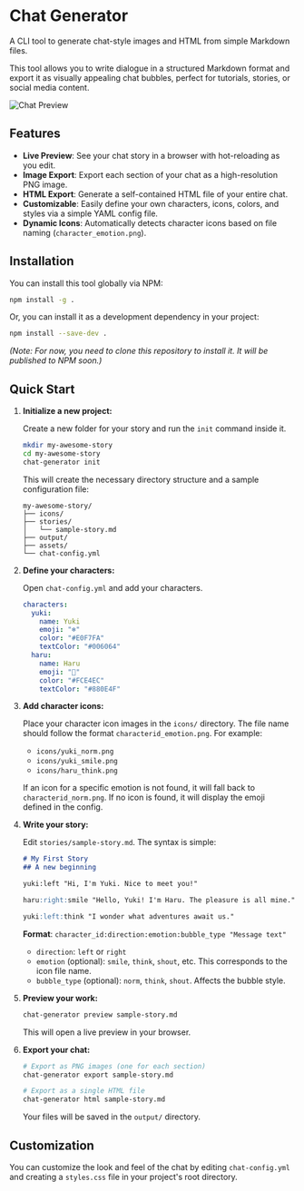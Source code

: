 # Chat Generator

A CLI tool to generate chat-style images and HTML from simple Markdown files.

This tool allows you to write dialogue in a structured Markdown format and export it as visually appealing chat bubbles, perfect for tutorials, stories, or social media content.

![Chat Preview](https://user-images.githubusercontent.com/12345/67890.png) <!-- Replace with an actual image URL later -->

## Features

-   **Live Preview**: See your chat story in a browser with hot-reloading as you edit.
-   **Image Export**: Export each section of your chat as a high-resolution PNG image.
-   **HTML Export**: Generate a self-contained HTML file of your entire chat.
-   **Customizable**: Easily define your own characters, icons, colors, and styles via a simple YAML config file.
-   **Dynamic Icons**: Automatically detects character icons based on file naming (`character_emotion.png`).

## Installation

You can install this tool globally via NPM:

```bash
npm install -g .
```

Or, you can install it as a development dependency in your project:

```bash
npm install --save-dev .
```
*(Note: For now, you need to clone this repository to install it. It will be published to NPM soon.)*

## Quick Start

1.  **Initialize a new project:**

    Create a new folder for your story and run the `init` command inside it.

    ```bash
    mkdir my-awesome-story
    cd my-awesome-story
    chat-generator init
    ```

    This will create the necessary directory structure and a sample configuration file:

    ```
    my-awesome-story/
    ├── icons/
    ├── stories/
    │   └── sample-story.md
    ├── output/
    ├── assets/
    └── chat-config.yml
    ```

2.  **Define your characters:**

    Open `chat-config.yml` and add your characters.

    ```yaml
    characters:
      yuki:
        name: Yuki
        emoji: "❄️"
        color: "#E0F7FA"
        textColor: "#006064"
      haru:
        name: Haru
        emoji: "🌸"
        color: "#FCE4EC"
        textColor: "#880E4F"
    ```

3.  **Add character icons:**

    Place your character icon images in the `icons/` directory. The file name should follow the format `characterid_emotion.png`. For example:

    -   `icons/yuki_norm.png`
    -   `icons/yuki_smile.png`
    -   `icons/haru_think.png`

    If an icon for a specific emotion is not found, it will fall back to `characterid_norm.png`. If no icon is found, it will display the emoji defined in the config.

4.  **Write your story:**

    Edit `stories/sample-story.md`. The syntax is simple:

    ```markdown
    # My First Story
    ## A new beginning

    yuki:left "Hi, I'm Yuki. Nice to meet you!"

    haru:right:smile "Hello, Yuki! I'm Haru. The pleasure is all mine."

    yuki:left:think "I wonder what adventures await us."
    ```

    **Format**: `character_id:direction:emotion:bubble_type "Message text"`

    -   `direction`: `left` or `right`
    -   `emotion` (optional): `smile`, `think`, `shout`, etc. This corresponds to the icon file name.
    -   `bubble_type` (optional): `norm`, `think`, `shout`. Affects the bubble style.

5.  **Preview your work:**

    ```bash
    chat-generator preview sample-story.md
    ```

    This will open a live preview in your browser.

6.  **Export your chat:**

    ```bash
    # Export as PNG images (one for each section)
    chat-generator export sample-story.md

    # Export as a single HTML file
    chat-generator html sample-story.md
    ```

    Your files will be saved in the `output/` directory.

## Customization

You can customize the look and feel of the chat by editing `chat-config.yml` and creating a `styles.css` file in your project's root directory.
